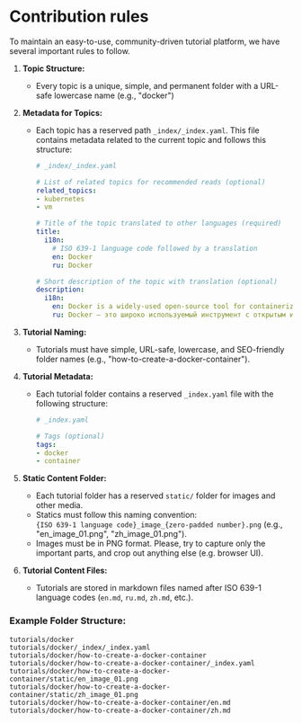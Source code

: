 # Contribution rules
To maintain an easy-to-use, community-driven tutorial platform, we have several important rules to follow.

1. **Topic Structure:**
   - Every topic is a unique, simple, and permanent folder with a URL-safe lowercase name (e.g., "docker")

2. **Metadata for Topics:**
   - Each topic has a reserved path `_index/_index.yaml`. This file contains metadata related to the current topic and follows this structure:

     ```yaml
     # _index/_index.yaml

     # List of related topics for recommended reads (optional)
     related_topics:
     - kubernetes
     - vm

     # Title of the topic translated to other languages (required)
     title:
       i18n:
         # ISO 639-1 language code followed by a translation
         en: Docker
         ru: Docker

     # Short description of the topic with translation (optional)
     description:
       i18n:
         en: Docker is a widely-used open-source tool for containerization...
         ru: Docker — это широко используемый инструмент с открытым исходным кодом для контейнеризации...
     ```
3. **Tutorial Naming:**
   - Tutorials must have simple, URL-safe, lowercase, and SEO-friendly folder names (e.g., "how-to-create-a-docker-container").

4. **Tutorial Metadata:**
   - Each tutorial folder contains a reserved `_index.yaml` file with the following structure:

     ```yaml
     # _index.yaml

     # Tags (optional)
     tags:
     - docker
     - container
     ```

5. **Static Content Folder:**
   - Each tutorial folder has a reserved `static/` folder for images and other media.
   - Statics must follow this naming convention:  
   `{ISO 639-1 language code}_image_{zero-padded number}.png` (e.g., "en_image_01.png", "zh_image_01.png").
   - Images must be in PNG format. Please, try to capture only the important parts, and crop out anything else (e.g. browser UI).

6. **Tutorial Content Files:**
   - Tutorials are stored in markdown files named after ISO 639-1 language codes (`en.md`, `ru.md`, `zh.md`, etc.).

### Example Folder Structure:

```
tutorials/docker
tutorials/docker/_index/_index.yaml
tutorials/docker/how-to-create-a-docker-container
tutorials/docker/how-to-create-a-docker-container/_index.yaml
tutorials/docker/how-to-create-a-docker-container/static/en_image_01.png
tutorials/docker/how-to-create-a-docker-container/static/zh_image_01.png
tutorials/docker/how-to-create-a-docker-container/en.md
tutorials/docker/how-to-create-a-docker-container/zh.md
```
